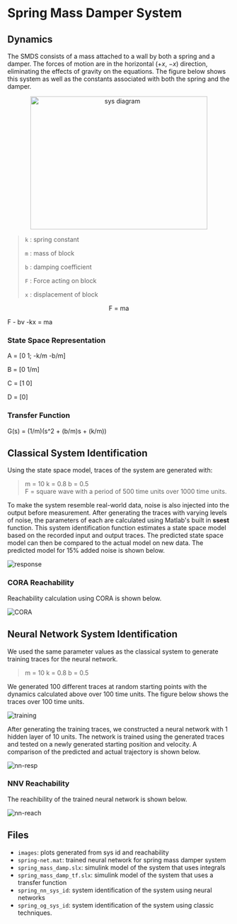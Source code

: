 # Spring Mass Damper System

## Dynamics
The SMDS consists of a mass attached to a wall by both a spring and a damper. The forces of motion are in the horizontal ($+x$, $-x$) direction, eliminating the effects of gravity on the equations. The figure below shows this system as well as the constants associated with both the spring and the damper.

<p align="center">
<img src="./images/Mass-Spring-Damper.png" alt="sys diagram" width="400" height="300">
<p>

> `k` : spring constant
> 
> `m` : mass of block
> 
> `b` : damping coefficient
> 
> `F` : Force acting on block
> 
> `x` : displacement of block

<p align="center">
  F = ma
  
  F - bv -kx = ma
<p>
  
### State Space Representation
A = [0 1; -k/m -b/m]

B = [0 1/m]

C = [1 0]

D = [0]

### Transfer Function
G(s) = (1/m)(s^2 + (b/m)s + (k/m))

## Classical System Identification
Using the state space model, traces of the system are generated with:
> m = 10
> k = 0.8
> b = 0.5  
> F = square wave with a period of 500 time units over 1000 time units.

To make the system resemble real-world data, noise is also injected into the output before measurement. After generating the traces with varying levels of noise, the parameters of each are calculated using Matlab's built in **ssest** function. This system identification function estimates a state space model based on the recorded input and output traces. The predicted state space model can then be compared to the actual model on new data. The predicted model for 15% added noise is shown below.

![response](./images/resp-15_noise.png)

### CORA Reachability
Reachability calculation using CORA is shown below.

![CORA](./images/Sim_Reach_cora.png)

## Neural Network System Identification
We used the same parameter values as the classical system to generate training traces for the neural network. 
> m = 10
> k = 0.8
> b = 0.5

We generated 100 different traces at random starting points with the dynamics calculated above over 100 time units. The figure below shows the traces over 100 time units.

![training](./images/NN/training_data-t.png)

After generating the training traces, we constructed a neural network with 1 hidden layer of 10 units. The network is trained using the generated traces and tested on a newly generated starting position and velocity. A comparison of the predicted and actual trajectory is shown below.

![nn-resp](./images/NN/sim-t.png)

### NNV Reachability
 The reachibility of the trained neural network is shown below.
 
 ![nn-reach](./images/NN/nn-reach.png)
 
## Files
- `images`: plots generated from sys id and reachability
- `spring-net.mat`: trained neural network for spring mass damper system
- `spring_mass_damp.slx`: simulink model of the system that uses integrals
- `spring_mass_damp_tf.slx`: simulink model of the system that uses a transfer function
- `spring_nn_sys_id`: system identification of the system using neural networks
- `spring_og_sys_id`: system identification of the system using classic techniques.
